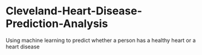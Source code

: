 # Cleveland-Heart-Disease-Prediction-Analysis
Using machine learning to predict whether a person has a healthy heart or a heart disease
